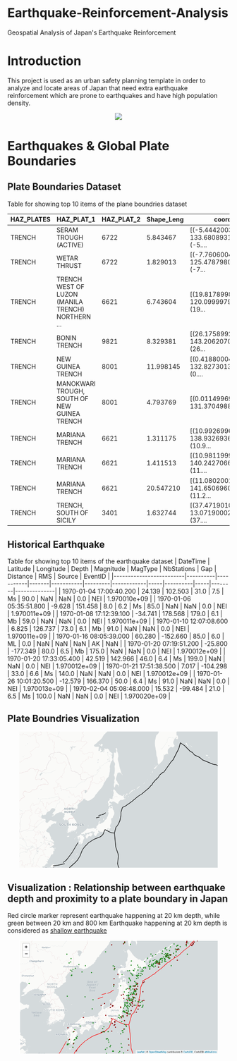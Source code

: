 # Earthquake-Reinforcement-Analysis
Geospatial Analysis of Japan's Earthquake Reinforcement

# Introduction

This project is used as an urban safety planning template in order to analyze and locate areas of Japan that need extra earthquake reinforcement which are prone to earthquakes and have high population density.

<center>
<img src="https://i.imgur.com/Kuh9gPj.png" width="450"><br/>
</center>

# Earthquakes & Global Plate Boundaries
## Plate Boundaries Dataset
Table for showing top 10 items of the plane boundries dataset

| HAZ_PLATES 	| HAZ_PLAT_1                                        	| HAZ_PLAT_2 	| Shape_Leng 	| coordinates                                       	|
|------------	|---------------------------------------------------	|------------	|------------	|---------------------------------------------------	|
| TRENCH     	| SERAM TROUGH (ACTIVE)                             	| 6722       	| 5.843467   	| [(-5.444200361999947, 133.6808931800001), (-5.... 	|
| TRENCH     	| WETAR THRUST                                      	| 6722       	| 1.829013   	| [(-7.760600482999962, 125.47879802900002), (-7... 	|
| TRENCH     	| TRENCH WEST OF LUZON (MANILA TRENCH) NORTHERN ... 	| 6621       	| 6.743604   	| [(19.817899819000047, 120.09999798800004), (19... 	|
| TRENCH     	| BONIN TRENCH                                      	| 9821       	| 8.329381   	| [(26.175899215000072, 143.20620700100005), (26... 	|
| TRENCH     	| NEW GUINEA TRENCH                                 	| 8001       	| 11.998145  	| [(0.41880004000006466, 132.8273013480001), (0.... 	|
| TRENCH     	| MANOKWARI TROUGH, SOUTH OF NEW GUINEA TRENCH      	| 8001       	| 4.793769   	| [(0.011499698000022818, 131.3704988940001), (-... 	|
| TRENCH     	| MARIANA TRENCH                                    	| 6621       	| 1.311175   	| [(10.99269965800005, 138.9326936230001), (10.9... 	|
| TRENCH     	| MARIANA TRENCH                                    	| 6621       	| 1.411513   	| [(10.981199960000026, 140.2427066990001), (11.... 	|
| TRENCH     	| MARIANA TRENCH                                    	| 6621       	| 20.547210  	| [(11.08020016100005, 141.6506960370001), (11.2... 	|
| TRENCH     	| TRENCH, SOUTH OF SICILY                           	| 3401       	| 1.632744   	| [(37.47190102600007, 13.071900020000044), (37.... 	|

## Historical Earthquake
Table for showing top 10 items of the earthquake dataset
| DateTime                | Latitude | Longitude | Depth | Magnitude | MagType | NbStations | Gap | Distance | RMS | Source | EventID      |
|-------------------------|----------|-----------|-------|-----------|---------|------------|-----|----------|-----|--------|--------------|
| 1970-01-04 17:00:40.200 | 24.139   | 102.503   | 31.0  | 7.5       | Ms      | 90.0       | NaN | NaN      | 0.0 | NEI    | 1.970010e+09 |
| 1970-01-06 05:35:51.800 | -9.628   | 151.458   | 8.0   | 6.2       | Ms      | 85.0       | NaN | NaN      | 0.0 | NEI    | 1.970011e+09 |
| 1970-01-08 17:12:39.100 | -34.741  | 178.568   | 179.0 | 6.1       | Mb      | 59.0       | NaN | NaN      | 0.0 | NEI    | 1.970011e+09 |
| 1970-01-10 12:07:08.600 | 6.825    | 126.737   | 73.0  | 6.1       | Mb      | 91.0       | NaN | NaN      | 0.0 | NEI    | 1.970011e+09 |
| 1970-01-16 08:05:39.000 | 60.280   | -152.660  | 85.0  | 6.0       | ML      | 0.0        | NaN | NaN      | NaN | AK     | NaN          |
| 1970-01-20 07:19:51.200 | -25.800  | -177.349  | 80.0  | 6.5       | Mb      | 175.0      | NaN | NaN      | 0.0 | NEI    | 1.970012e+09 |
| 1970-01-20 17:33:05.400 | 42.519   | 142.966   | 46.0  | 6.4       | Ms      | 199.0      | NaN | NaN      | 0.0 | NEI    | 1.970012e+09 |
| 1970-01-21 17:51:38.500 | 7.017    | -104.298  | 33.0  | 6.6       | Ms      | 140.0      | NaN | NaN      | 0.0 | NEI    | 1.970012e+09 |
| 1970-01-26 10:01:20.500 | -12.579  | 166.370   | 50.0  | 6.4       | Ms      | 91.0       | NaN | NaN      | 0.0 | NEI    | 1.970013e+09 |
| 1970-02-04 05:08:48.000 | 15.532   | -99.484   | 21.0  | 6.5       | Ms      | 100.0      | NaN | NaN      | 0.0 | NEI    | 1.970020e+09 |

## Plate Boundries Visualization
<center>
<img src="plane_boundry_japan.png" width="450"><br/>
</center>

## Visualization : Relationship between earthquake depth and proximity to a plate boundary in Japan
Red circle marker represent earthquake happening at 20 km depth, while green between 20 km and 800 km
Earthquake happening at 20 km depth is considered as [shallow earthquake](https://www.usgs.gov/faqs/what-depth-do-earthquakes-occur-what-significance-depth?qt-news_science_products=0#qt-news_science_products)

<center>
<img src="earthquake_depths_japan.png" width="450"><br/>
</center>
